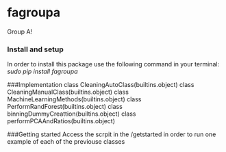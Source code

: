 # fagroupa
Group A!

### Install and setup
In order to install this package use the following command in your terminal: *sudo pip install fagroupa*

###Implementation
class CleaningAutoClass(builtins.object)
class CleaningManualClass(builtins.object)
class MachineLearningMethods(builtins.object)
class PerformRandForest(builtins.object)
class binningDummyCreattion(builtins.object)
class performPCAAndRatios(builtins.object)

###Getting started
Access the scrpit in the /getstarted in order to run one example of each of the previouse classes
